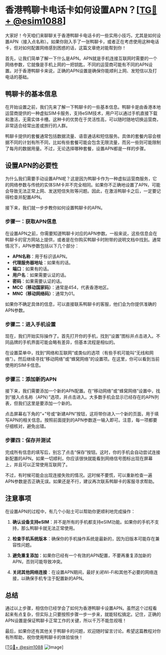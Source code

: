 # 香港鸭聊卡电话卡如何设置APN？[[TG💪+ @esim1088](https://t.me/s/esim1088)]

大家好！今天咱们来聊聊关于香港鸭聊卡电话卡的一些实用小技巧，尤其是如何设置APN（接入点名称）。如果你刚入手了一张鸭聊卡，或者正在考虑使用这种电话卡，但对如何配置网络感到困惑的话，这篇文章绝对能帮到你！

首先，让我们简单了解一下什么是APN。APN就是手机连接互联网时需要的一个网络参数，它就像是手机上网的一把钥匙，不同的运营商可能有不同的APN设置。对于香港鸭聊卡来说，正确的APN设置是确保你能顺利上网、发短信以及打电话的基础。

## 鸭聊卡的基本信息

在开始设置之前，我们先来了解一下鸭聊卡的一些基本信息。鸭聊卡是由香港本地运营商提供的一种虚拟SIM卡服务，支持eSIM技术，用户可以通过手机直接下载和激活，无需实体卡槽。这种卡的优势在于灵活性高，可以随时随地切换运营商，非常适合经常出差或旅行的人群。

鸭聊卡提供的套餐通常包括数据流量、语音通话和短信服务。具体的套餐内容会根据不同的计划有所不同，比如有些套餐可能会包含无限流量，而另一些则可能限制了每月的数据用量。不过，无论选择哪种套餐，设置APN都是一样的步骤。

## 设置APN的必要性

为什么我们需要手动设置APN呢？这是因为鸭聊卡作为一种虚拟运营商服务，它的网络参数与传统的实体SIM卡并不完全相同。如果你不正确地设置了APN，可能会导致无法正常上网、发送短信失败等问题。因此，在激活鸭聊卡之后，一定要记得检查并配置APN。

接下来，我们就一步步教你如何设置鸭聊卡的APN。

### 步骤一：获取APN信息

在设置APN之前，你需要知道鸭聊卡对应的APN参数。一般来说，这些信息会在鸭聊卡的官方网站上提供，或者是在你购买鸭聊卡时附带的说明文档中找到。通常情况下，APN参数包括以下几个部分：

- **APN名称**：用于标识该APN。
- **代理服务器地址**：如果有的话。
- **端口**：如果有的话。
- **用户名**：如果需要认证的话。
- **密码**：如果需要认证的话。
- **MCC（移动国家码）**：通常是454，代表香港地区。
- **MNC（移动网络码）**：通常为01。

如果你不确定具体的信息，可以直接联系鸭聊卡的客服，他们会为你提供准确的APN参数。

### 步骤二：进入手机设置

现在，我们开始实际操作了。首先打开你的手机，找到“设置”图标并点击进入。不同品牌的手机界面可能会略有差异，但基本流程是相似的。

在设置菜单中，找到“网络和互联网”或类似的选项（有些手机可能叫“无线和网络”）。然后继续寻找“移动网络”或“蜂窝网络”的设置项。在这里，你可以看到当前使用的SIM卡信息。

### 步骤三：添加新的APN

接下来，我们需要添加一个新的APN配置。在“移动网络”或“蜂窝网络”设置中，找到“接入点名称（APN）”选项，并点击进入。大多数手机会显示已经存在的APN列表，但我们这里是要添加一个新的。

点击屏幕右下角的“+”号或“新建APN”按钮，这将带你进入一个新的页面，用于填写APN的相关信息。按照前面提到的APN参数逐一输入即可。注意，每一项都要仔细核对，避免出错。

### 步骤四：保存并测试

完成所有信息的填写后，别忘了点击“保存”按钮。这时，你的手机会自动尝试连接新配置的APN。如果一切顺利，你应该很快就能看到网络信号图标出现在屏幕上，并且可以正常使用互联网了。

不过，有时候可能会出现连接失败的情况。这时候不要慌，可以重新检查一遍APN参数是否正确无误。如果还是不行，建议再次联系鸭聊卡的客服寻求帮助。

## 注意事项

在设置APN的过程中，有几个小贴士可以帮助你更顺利地完成操作：

1. **确认设备支持eSIM**：并不是所有的手机都支持eSIM功能。如果你的手机不支持，那么鸭聊卡就无法正常使用。
   
2. **检查手机系统版本**：确保你的手机操作系统是最新的，因为旧版本可能存在兼容性问题。

3. **避免重复添加**：如果你已经有一个有效的APN配置，不要再重复添加新的APN，否则可能导致冲突。

4. **关闭其他网络连接**：在设置APN期间，最好关闭Wi-Fi和其他不必要的网络连接，以确保手机专注于配置新的APN。

## 总结

通过以上步骤，相信你已经学会了如何为香港鸭聊卡设置APN。虽然这个过程看起来有点复杂，但实际上只要按照步骤一步一步来，就能轻松搞定。记住，正确的APN设置是保证鸭聊卡正常工作的关键，所以千万不能忽视哦！

最后，如果你还有其他关于鸭聊卡的问题，欢迎随时留言讨论。希望这篇教程对你有所帮助，祝你使用鸭聊卡的体验愉快！

[[TG💪+ @esim1088](https://t.me/s/esim1088) ![Image](https://i.postimg.cc/4NQfJmqS/Snipaste-2025-05-13-00-14-12.png)]